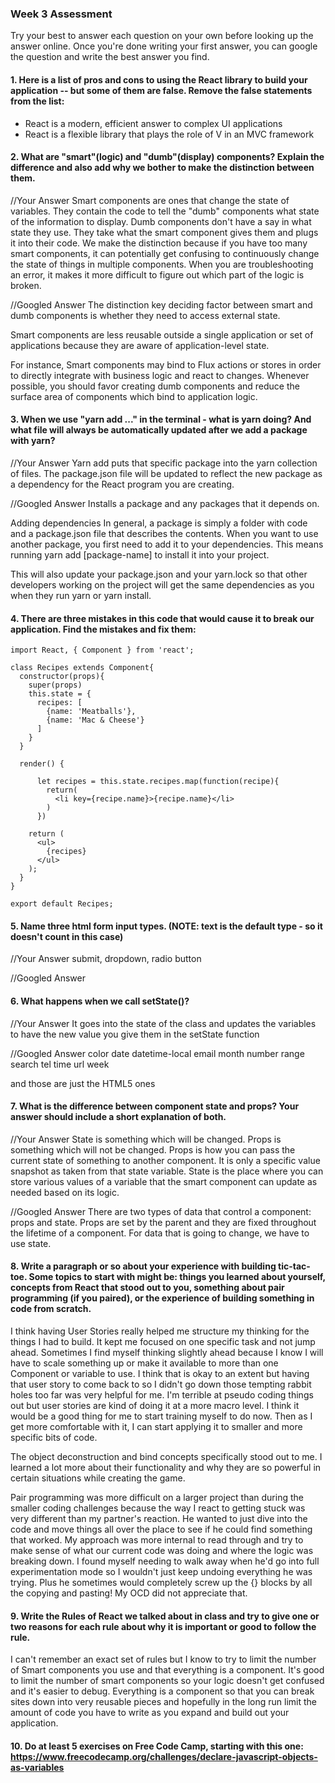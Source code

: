 ### Week 3 Assessment

Try your best to answer each question on your own before looking up the answer online. Once you're done writing your first answer, you can google the question and write the best answer you find.

#### 1. Here is a list of pros and cons to using the React library to build your application -- but some of them are false. Remove the false statements from the list:

- React is a modern, efficient answer to complex UI applications
- React is a flexible library that plays the role of V in an MVC framework


 #### 2. What are "smart"(logic) and "dumb"(display) components? Explain the difference and also add why we bother to make the distinction between them.

 //Your Answer
  Smart components are ones that change the state of variables. They contain the code to tell the "dumb" components what state of the information to display. Dumb components don't have a say in what state they use. They take what the smart component gives them and plugs it into their code. We make the distinction because if you have too many smart components, it can potentially get confusing to continuously change the state of things in multiple components. When you are troubleshooting an error, it makes it more difficult to figure out which part of the logic is broken.

 //Googled Answer
 The distinction key deciding factor between smart and dumb components is whether they need to access external state.

 Smart components are less reusable outside a single application or set of applications because they are aware of application-level state.

 For instance, Smart components may bind to Flux actions or stores in order to directly integrate with business logic and react to changes. Whenever possible, you should favor creating dumb components and reduce the surface area of components which bind to application logic.


#### 3. When we use "yarn add ..." in the terminal - what is yarn doing? And what file will always be automatically updated after we add a package with yarn?


 //Your Answer
  Yarn add puts that specific package into the yarn collection of files. The package.json file will be updated to reflect the new package as a dependency for the React program you are creating.


 //Googled Answer
 Installs a package and any packages that it depends on.

 Adding dependencies
 In general, a package is simply a folder with code and a package.json file that describes the contents. When you want to use another package, you first need to add it to your dependencies. This means running yarn add [package-name] to install it into your project.

 This will also update your package.json and your yarn.lock so that other developers working on the project will get the same dependencies as you when they run yarn or yarn install.

#### 4. There are three mistakes in this code that would cause it to break our application. Find the mistakes and fix them:

    import React, { Component } from 'react';

    class Recipes extends Component{
      constructor(props){
        super(props)
        this.state = {
          recipes: [
            {name: 'Meatballs'},
            {name: 'Mac & Cheese'}
          ]
        }
      }

      render() {

          let recipes = this.state.recipes.map(function(recipe){
            return(
              <li key={recipe.name}>{recipe.name}</li>
            )
          })

        return (
          <ul>
            {recipes}
          </ul>
        );
      }
    }

    export default Recipes;

#### 5. Name three html form input types. (NOTE: text is the default type - so it doesn't count in this case)

 //Your Answer
  submit, dropdown, radio button


 //Googled Answer


 #### 6. What happens when we call setState()?

 //Your Answer
  It goes into the state of the class and updates the variables to have the new value you give them in the setState function

 //Googled Answer
 color
 date
 datetime-local
 email
 month
 number
 range
 search
 tel
 time
 url
 week

 and those are just the HTML5 ones


 #### 7. What is the difference between component state and props? Your answer should include a short explanation of both.


 //Your Answer
  State is something which will be changed. Props is something which will not be changed. Props is how you can pass the current state of something to another component. It is only a specific value snapshot as taken from that state variable. State is the place where you can store various values of a variable that the smart component can update as needed based on its logic.


 //Googled Answer
 There are two types of data that control a component: props and state. Props are set by the parent and they are fixed throughout the lifetime of a component. For data that is going to change, we have to use state.



#### 8. Write a paragraph or so about your experience with building tic-tac-toe. Some topics to start with might be: things you learned about yourself, concepts from React that stood out to you, something about pair programming (if you paired), or the experience of building something in code from scratch.

  I think having User Stories really helped me structure my thinking for the things I had to build. It kept me focused on one specific task and not jump ahead. Sometimes I find myself thinking slightly ahead because I know I will have to scale something up or make it available to more than one Component or variable to use. I think that is okay to an extent but having that user story to come back to so I didn't go down those tempting rabbit holes too far was very helpful for me. I'm terrible at pseudo coding things out but user stories are kind of doing it at a more macro level. I think it would be a good thing for me to start training myself to do now. Then as I get more comfortable with it, I can start applying it to smaller and more specific bits of code.

  The object deconstruction and bind concepts specifically stood out to me. I learned a lot more about their functionality and why they are so powerful in certain situations while creating the game.

  Pair programming was more difficult on a larger project than during the smaller coding challenges because the way I react to getting stuck was very different than my partner's reaction. He wanted to just dive into the code and move things all over the place to see if he could find something that worked. My approach was more internal to read through and try to make sense of what our current code was doing and where the logic was breaking down. I found myself needing to walk away when he'd go into full experimentation mode so I wouldn't just keep undoing everything he was trying. Plus he sometimes would completely screw up the {} blocks by all the copying and pasting! My OCD did not appreciate that.


#### 9. Write the Rules of React we talked about in class and try to give one or two reasons for each rule about why it is important or good to follow the rule.

I can't remember an exact set of rules but I know to try to limit the number of Smart components you use and that everything is a component. It's good to limit the number of smart components so your logic doesn't get confused and it's easier to debug. Everything is a component so that you can break sites down into very reusable pieces and hopefully in the long run limit the amount of code you have to write as you expand and build out your application.

#### 10. Do at least 5 exercises on Free Code Camp, starting with this one: https://www.freecodecamp.org/challenges/declare-javascript-objects-as-variables
